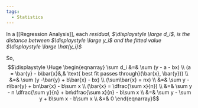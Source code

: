```yaml
---
tags:
  - Statistics
---
```

In a [[Regression Analysis]], each *residual, $\displaystyle \large d_i$, is the distance between $\displaystyle \large y_i$ and the fitted value $\displaystyle \large \hat{y_i}$*

So,
$$\displaystyle \Huge \begin{eqnarray} 
\sum d_i &=& \sum (y - a - bx) \\
(a = \bar{y} - b\bar{x}&,& \text{ best fit passes through}(\bar{x}, \bar{y})) \\
&=& \sum (y -\bar{y} + b\bar{x} - bx) \\
(\sum\bar{x} = nx) \\
&=& \sum y - n\bar{y} + bn\bar{x} - b\sum x \\
(\bar{x} = \dfrac{\sum x}{n}) \\
&=& \sum y - n \dfrac{\sum y}{n} + bn\dfrac{\sum x}{n} - b\sum x \\
&=& \sum y - \sum y + b\sum x - b\sum x \\
&=& 0
\end{eqnarray}$$
